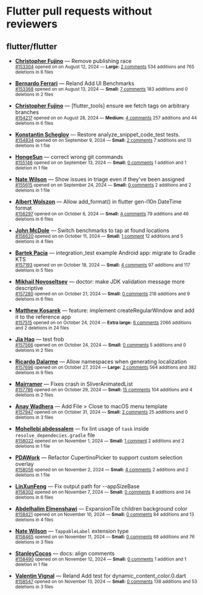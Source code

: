 # Flutter pull requests without reviewers

## flutter/flutter

* **[Christopher Fujino](https://github.com/christopherfujino)** &mdash; Remove publishing race<br />
  <sub>[#153304](https://github.com/flutter/flutter/pull/153304) opened on on August 12, 2024 &mdash; **Large:** [2 comments](https://github.com/flutter/flutter/pull/153304) 534 additions and 765 deletions in 6 files</sub><br />

* **[Bernardo Ferrari](https://github.com/bernaferrari)** &mdash; Reland Add UI Benchmarks<br />
  <sub>[#153368](https://github.com/flutter/flutter/pull/153368) opened on on August 13, 2024 &mdash; **Small:** [7 comments](https://github.com/flutter/flutter/pull/153368) 183 additions and 0 deletions in 2 files</sub><br />

* **[Christopher Fujino](https://github.com/christopherfujino)** &mdash; [flutter_tools] ensure we fetch tags on arbitrary branches<br />
  <sub>[#154217](https://github.com/flutter/flutter/pull/154217) opened on on August 28, 2024 &mdash; **Medium:** [4 comments](https://github.com/flutter/flutter/pull/154217) 257 additions and 44 deletions in 6 files</sub><br />

* **[Konstantin Scheglov](https://github.com/scheglov)** &mdash; Restore analyze_snippet_code_test tests.<br />
  <sub>[#154834](https://github.com/flutter/flutter/pull/154834) opened on on September 9, 2024 &mdash; **Small:** [2 comments](https://github.com/flutter/flutter/pull/154834) 7 additions and 13 deletions in 1 file</sub><br />

* **[HongeSun](https://github.com/hongeSunCoder)** &mdash; correct wrong git commands<br />
  <sub>[#155146](https://github.com/flutter/flutter/pull/155146) opened on on September 13, 2024 &mdash; **Small:** [0 comments](https://github.com/flutter/flutter/pull/155146) 1 addition and 1 deletion in 1 file</sub><br />

* **[Nate Wilson](https://github.com/nate-thegrate)** &mdash; Show issues in triage even if they've been assigned<br />
  <sub>[#155615](https://github.com/flutter/flutter/pull/155615) opened on on September 24, 2024 &mdash; **Small:** [0 comments](https://github.com/flutter/flutter/pull/155615) 2 additions and 2 deletions in 1 file</sub><br />

* **[Albert Wolszon](https://github.com/Albert221)** &mdash; Allow add_format() in flutter gen-l10n DateTime format<br />
  <sub>[#156297](https://github.com/flutter/flutter/pull/156297) opened on on October 6, 2024 &mdash; **Small:** [4 comments](https://github.com/flutter/flutter/pull/156297) 79 additions and 46 deletions in 6 files</sub><br />

* **[John McDole](https://github.com/jtmcdole)** &mdash; Switch benchmarks to tap at found locations<br />
  <sub>[#156620](https://github.com/flutter/flutter/pull/156620) opened on on October 11, 2024 &mdash; **Small:** [1 comment](https://github.com/flutter/flutter/pull/156620) 12 additions and 5 deletions in 4 files</sub><br />

* **[Bartek Pacia](https://github.com/bartekpacia)** &mdash; integration_test example Android app: migrate to Gradle KTS<br />
  <sub>[#157193](https://github.com/flutter/flutter/pull/157193) opened on on October 18, 2024 &mdash; **Small:** [4 comments](https://github.com/flutter/flutter/pull/157193) 97 additions and 117 deletions in 5 files</sub><br />

* **[Mikhail Novoseltsev](https://github.com/Sameri11)** &mdash; doctor: make JDK validation message more descriptive<br />
  <sub>[#157280](https://github.com/flutter/flutter/pull/157280) opened on on October 21, 2024 &mdash; **Small:** [0 comments](https://github.com/flutter/flutter/pull/157280) 218 additions and 9 deletions in 6 files</sub><br />

* **[Matthew Kosarek](https://github.com/mattkae)** &mdash; feature: implement createRegularWindow and add it to the reference app<br />
  <sub>[#157515](https://github.com/flutter/flutter/pull/157515) opened on on October 24, 2024 &mdash; **Extra large:** [6 comments](https://github.com/flutter/flutter/pull/157515) 2066 additions and 2 deletions in 24 files</sub><br />

* **[Jia Hao](https://github.com/jiahaog)** &mdash; test frob<br />
  <sub>[#157566](https://github.com/flutter/flutter/pull/157566) opened on on October 24, 2024 &mdash; **Small:** [0 comments](https://github.com/flutter/flutter/pull/157566) 5 additions and 0 deletions in 2 files</sub><br />

* **[Ricardo Dalarme](https://github.com/ricardodalarme)** &mdash; Allow namespaces when generating localization<br />
  <sub>[#157696](https://github.com/flutter/flutter/pull/157696) opened on on October 27, 2024 &mdash; **Large:** [2 comments](https://github.com/flutter/flutter/pull/157696) 564 additions and 382 deletions in 9 files</sub><br />

* **[Mairramer](https://github.com/Mairramer)** &mdash; Fixes crash in SliverAnimatedList<br />
  <sub>[#157786](https://github.com/flutter/flutter/pull/157786) opened on on October 29, 2024 &mdash; **Small:** [15 comments](https://github.com/flutter/flutter/pull/157786) 104 additions and 4 deletions in 2 files</sub><br />

* **[Anay Wadhera](https://github.com/anayw2001)** &mdash; Add File > Close to macOS menu template<br />
  <sub>[#157947](https://github.com/flutter/flutter/pull/157947) opened on on October 31, 2024 &mdash; **Small:** [2 comments](https://github.com/flutter/flutter/pull/157947) 25 additions and 0 deletions in 3 files</sub><br />

* **[Mohellebi abdessalem](https://github.com/AbdeMohlbi)** &mdash; fix lint usage of `task` inside `resolve_dependecies.gradle` file<br />
  <sub>[#158022](https://github.com/flutter/flutter/pull/158022) opened on on November 1, 2024 &mdash; **Small:** [1 comment](https://github.com/flutter/flutter/pull/158022) 2 additions and 2 deletions in 1 file</sub><br />

* **[PDAWork](https://github.com/PDAWork)** &mdash; Refactor CupertinoPicker to support custom selection overlay<br />
  <sub>[#158056](https://github.com/flutter/flutter/pull/158056) opened on on November 2, 2024 &mdash; **Small:** [4 comments](https://github.com/flutter/flutter/pull/158056) 2 additions and 2 deletions in 1 file</sub><br />

* **[LinXunFeng](https://github.com/LinXunFeng)** &mdash; Fix output path for --appSizeBase<br />
  <sub>[#158302](https://github.com/flutter/flutter/pull/158302) opened on on November 7, 2024 &mdash; **Small:** [0 comments](https://github.com/flutter/flutter/pull/158302) 8 additions and 24 deletions in 6 files</sub><br />

* **[Abdelhalim Elmenshawi](https://github.com/Halim-Elmenshawi)** &mdash; ExpansionTile children background color<br />
  <sub>[#158421](https://github.com/flutter/flutter/pull/158421) opened on on November 10, 2024 &mdash; **Small:** [0 comments](https://github.com/flutter/flutter/pull/158421) 84 additions and 13 deletions in 4 files</sub><br />

* **[Nate Wilson](https://github.com/nate-thegrate)** &mdash; `TappableLabel` extension type<br />
  <sub>[#158465](https://github.com/flutter/flutter/pull/158465) opened on on November 11, 2024 &mdash; **Small:** [0 comments](https://github.com/flutter/flutter/pull/158465) 68 additions and 76 deletions in 3 files</sub><br />

* **[StanleyCocos](https://github.com/StanleyCocos)** &mdash; docs: align comments<br />
  <sub>[#158490](https://github.com/flutter/flutter/pull/158490) opened on on November 12, 2024 &mdash; **Small:** [0 comments](https://github.com/flutter/flutter/pull/158490) 1 addition and 1 deletion in 1 file</sub><br />

* **[Valentin Vignal](https://github.com/ValentinVignal)** &mdash; Reland Add test for dynamic_content_color.0.dart<br />
  <sub>[#158547](https://github.com/flutter/flutter/pull/158547) opened on on November 13, 2024 &mdash; **Small:** [0 comments](https://github.com/flutter/flutter/pull/158547) 138 additions and 53 deletions in 3 files</sub><br />


